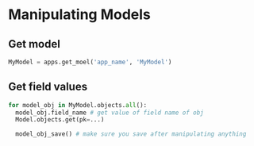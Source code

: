 # Manipulating Models

## Get model

```python
MyModel = apps.get_moel('app_name', 'MyModel')
```

## Get field values

```python
for model_obj in MyModel.objects.all():
  model_obj.field_name # get value of field name of obj
  Model.objects.get(pk=...)

  model_obj_save() # make sure you save after manipulating anything
```

